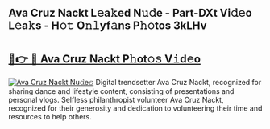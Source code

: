 ## Ava Cruz Nackt L𝚎a𝚔ed N𝚞𝚍e - Part-DXt Vi𝚍𝚎o L𝚎a𝚔s - H𝚘𝚝 O𝚗𝚕yf𝚊ns P𝚑𝚘tos 3kLHv

# <h2><a href="http://kf4skr.oniu.top/?m=Ava+Cruz+Nackt">🔗👉 🔴 Ava Cruz Nackt P𝚑ot𝚘𝚜 V𝚒d𝚎o</a></h2>

[![Ava Cruz Nackt Nu𝚍e𝚜](https://i.imgur.com/0qMVB7G.gif)](http://kf4skr.oniu.top/?m=Ava+Cruz+Nackt)
Digital trendsetter Ava Cruz Nackt, recognized for sharing dance and lifestyle content, consisting of presentations and personal vlogs. Selfless philanthropist volunteer Ava Cruz Nackt, recognized for their generosity and dedication to volunteering their time and resources to help others.  
